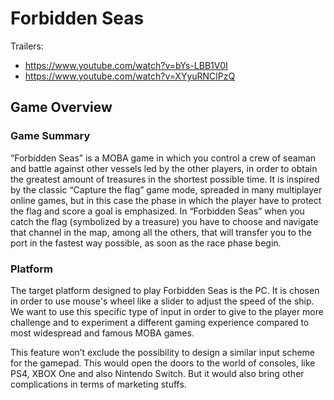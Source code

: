# Forbidden Seas

Trailers:
 - https://www.youtube.com/watch?v=bYs-LBB1V0I
 - https://www.youtube.com/watch?v=XYyuRNClPzQ

## Game Overview
### Game Summary
“Forbidden Seas” is a MOBA game in which you control a crew of seaman and battle against other vessels led by the other players,
 in order to obtain the greatest amount of treasures in the shortest possible time. It is inspired by the classic “Capture the flag”
 game mode, spreaded in many multiplayer online games, but in this case the phase in which the player have to protect the flag and
 score a goal is emphasized. In “Forbidden Seas” when you catch the flag (symbolized by a treasure) you have to choose and navigate that channel
 in the map, among all the others, that will transfer you to the port in the fastest way possible, as soon as the race phase begin.
### Platform
The target platform designed to play Forbidden Seas is the PC. It is chosen in order to use mouse's wheel like a slider to adjust
the speed of the ship. We want to use this specific type of input in order to give to the player more challenge and to experiment a
different gaming experience compared to most widespread and famous MOBA games.


This feature won’t exclude the possibility to design a similar input scheme for the gamepad. This would open the doors to the world
of consoles, like PS4, XBOX One and also Nintendo Switch. But it would also bring other complications in terms of marketing stuffs.
